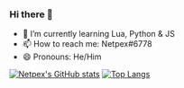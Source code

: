 ### Hi there 👋

- 🌱 I’m currently learning Lua, Python & JS
- 📫 How to reach me: Netpex#6778
- 😄 Pronouns: He/Him

[![Netpex's GitHub stats](https://github-readme-stats.vercel.app/api?username=netpex)](https://github.com/anuraghazra/github-readme-stats)
[![Top Langs](https://github-readme-stats.vercel.app/api/top-langs/?username=netpex&layout=compact)](https://github.com/anuraghazra/github-readme-stats)
